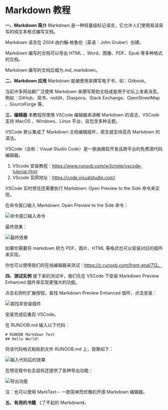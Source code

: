 # Markdown 教程

**一、Markdown 简介**
Markdown 是一种轻量级标记语言，它允许人们使用易读易写的纯文本格式编写文档。

Markdown 语言在 2004 由约翰·格鲁伯（英语：John Gruber）创建。

Markdown 编写的文档可以导出 HTML 、Word、图像、PDF、Epub 等多种格式的文档。

Markdown 编写的文档后缀为.md,.markdown。

**二、Markdown 应用**
Markdown 能被使用来撰写电子书，如：Gitbook。

当前许多网站都广泛使用 Markdown 来撰写帮助文档或是用于论坛上发表消息。例如：GitHub、简书、reddit、Diaspora、Stack Exchange、OpenStreetMap 、SourceForge 等。

**三、编辑器**
本教程将使用 VSCode 编辑器来讲解 Markdown 的语法，VSCode 支持 MacOS 、Windows、Linux 平台，且包含多种主题。

VSCode 默认集成了 Markdown 文档编辑插件，原生就支持高亮 Markdown 的语法。

VSCode（全称：Visual Studio Code）是一款由微软开发且跨平台的免费源代码编辑器。

1. VScode 安装教程：<https://www.runoob.com/w3cnote/vscode-tutorial.html>
2. VScode 官网地址：<https://code.visualstudio.com/>

VSCode 实时预览还需要执行 Markdown: Open Preview to the Side 命令来实现。

在命令窗口输入 Markdown: Open Preview to the Side 命令：

![命令窗口输入命令](描述此处可放截图路径)

最终效果：

![最终效果](描述此处可放截图路径)

如果你需要将 markdown 转为 PDF、图片、HTML 等格式也可以安装对应的插件来实现。

你也可以使用我们的在线编辑器来测试：https://c.runoob.com/front-end/712。

**四、测试实例**
接下来的测试中，我们先在 VSCode 下安装 Markdown Preview Enhanced 插件来实现更强大的功能。

点击右侧栏扩展按钮，查找 Markdown Preview Enhanced 插件，点击安装：

![查找并安装插件](描述此处可放截图路径)

安装完成后重启 VSCode。

在 RUNOOB.md 输入以下代码：

```
# RUNOOB Markdown Test
## Hello World!
```

将该代码格式粘贴到文件 RUNOOB.md 上，效果如下：

![输入代码后的效果](描述此处可放截图路径)

在预览框中右击鼠标还提供了各种导出功能：

![导出功能](描述此处可放截图路径)

注：也可以使用 MarkText-- 一款简单而优雅的开源 Markdown 编辑器。

**五、有用的书籍**
《了不起的 Markdown》。